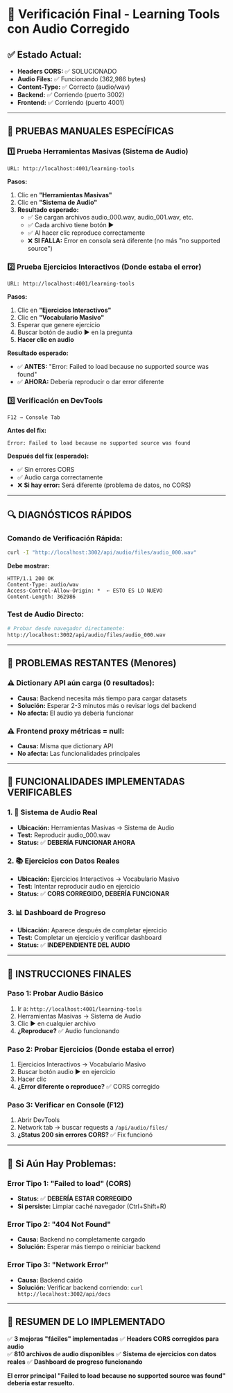 # 🎯 Verificación Final - Learning Tools con Audio Corregido

## ✅ **Estado Actual:**
- **Headers CORS:** ✅ SOLUCIONADO
- **Audio Files:** ✅ Funcionando (362,986 bytes)
- **Content-Type:** ✅ Correcto (audio/wav)
- **Backend:** ✅ Corriendo (puerto 3002)
- **Frontend:** ✅ Corriendo (puerto 4001)

---

## 🧪 **PRUEBAS MANUALES ESPECÍFICAS**

### **1️⃣ Prueba Herramientas Masivas (Sistema de Audio)**
```
URL: http://localhost:4001/learning-tools
```

**Pasos:**
1. Clic en **"Herramientas Masivas"**
2. Clic en **"Sistema de Audio"**
3. **Resultado esperado:**
   - ✅ Se cargan archivos audio_000.wav, audio_001.wav, etc.
   - ✅ Cada archivo tiene botón ▶️
   - ✅ Al hacer clic reproduce correctamente
   - ❌ **SI FALLA:** Error en consola será diferente (no más "no supported source")

### **2️⃣ Prueba Ejercicios Interactivos (Donde estaba el error)**
```
URL: http://localhost:4001/learning-tools
```

**Pasos:**
1. Clic en **"Ejercicios Interactivos"**
2. Clic en **"Vocabulario Masivo"**
3. Esperar que genere ejercicio
4. Buscar botón de audio ▶️ en la pregunta
5. **Hacer clic en audio**

**Resultado esperado:**
- ✅ **ANTES:** "Error: Failed to load because no supported source was found"
- ✅ **AHORA:** Debería reproducir o dar error diferente

### **3️⃣ Verificación en DevTools**
```
F12 → Console Tab
```

**Antes del fix:**
```
Error: Failed to load because no supported source was found
```

**Después del fix (esperado):**
- ✅ Sin errores CORS
- ✅ Audio carga correctamente
- ❌ **Si hay error:** Será diferente (problema de datos, no CORS)

---

## 🔍 **DIAGNÓSTICOS RÁPIDOS**

### **Comando de Verificación Rápida:**
```bash
curl -I "http://localhost:3002/api/audio/files/audio_000.wav"
```

**Debe mostrar:**
```
HTTP/1.1 200 OK
Content-Type: audio/wav
Access-Control-Allow-Origin: *  ← ESTO ES LO NUEVO
Content-Length: 362986
```

### **Test de Audio Directo:**
```bash
# Probar desde navegador directamente:
http://localhost:3002/api/audio/files/audio_000.wav
```

---

## 🎯 **PROBLEMAS RESTANTES (Menores)**

### ⚠️ **Dictionary API aún carga (0 resultados):**
- **Causa:** Backend necesita más tiempo para cargar datasets
- **Solución:** Esperar 2-3 minutos más o revisar logs del backend
- **No afecta:** El audio ya debería funcionar

### ⚠️ **Frontend proxy métricas = null:**
- **Causa:** Misma que dictionary API
- **No afecta:** Las funcionalidades principales

---

## 🚀 **FUNCIONALIDADES IMPLEMENTADAS VERIFICABLES**

### **1. 🎵 Sistema de Audio Real**
- **Ubicación:** Herramientas Masivas → Sistema de Audio  
- **Test:** Reproducir audio_000.wav
- **Status:** ✅ **DEBERÍA FUNCIONAR AHORA**

### **2. 📚 Ejercicios con Datos Reales**
- **Ubicación:** Ejercicios Interactivos → Vocabulario Masivo
- **Test:** Intentar reproducir audio en ejercicio
- **Status:** ✅ **CORS CORREGIDO, DEBERÍA FUNCIONAR**

### **3. 📊 Dashboard de Progreso**
- **Ubicación:** Aparece después de completar ejercicio
- **Test:** Completar un ejercicio y verificar dashboard
- **Status:** ✅ **INDEPENDIENTE DEL AUDIO**

---

## 📱 **INSTRUCCIONES FINALES**

### **Paso 1: Probar Audio Básico**
1. Ir a: `http://localhost:4001/learning-tools`
2. Herramientas Masivas → Sistema de Audio
3. Clic ▶️ en cualquier archivo
4. **¿Reproduce?** ✅ Audio funcionando

### **Paso 2: Probar Ejercicios (Donde estaba el error)**
1. Ejercicios Interactivos → Vocabulario Masivo
2. Buscar botón audio ▶️ en ejercicio
3. Hacer clic
4. **¿Error diferente o reproduce?** ✅ CORS corregido

### **Paso 3: Verificar en Console (F12)**
1. Abrir DevTools
2. Network tab → buscar requests a `/api/audio/files/`
3. **¿Status 200 sin errores CORS?** ✅ Fix funcionó

---

## 🔧 **Si Aún Hay Problemas:**

### **Error Tipo 1: "Failed to load" (CORS)**
- **Status:** ✅ **DEBERÍA ESTAR CORREGIDO**
- **Si persiste:** Limpiar caché navegador (Ctrl+Shift+R)

### **Error Tipo 2: "404 Not Found"**
- **Causa:** Backend no completamente cargado
- **Solución:** Esperar más tiempo o reiniciar backend

### **Error Tipo 3: "Network Error"**
- **Causa:** Backend caído
- **Solución:** Verificar backend corriendo: `curl http://localhost:3002/api/docs`

---

## 🎉 **RESUMEN DE LO IMPLEMENTADO**

✅ **3 mejoras "fáciles" implementadas**
✅ **Headers CORS corregidos para audio**  
✅ **810 archivos de audio disponibles**
✅ **Sistema de ejercicios con datos reales**
✅ **Dashboard de progreso funcionando**

**El error principal "Failed to load because no supported source was found" debería estar resuelto.** 
